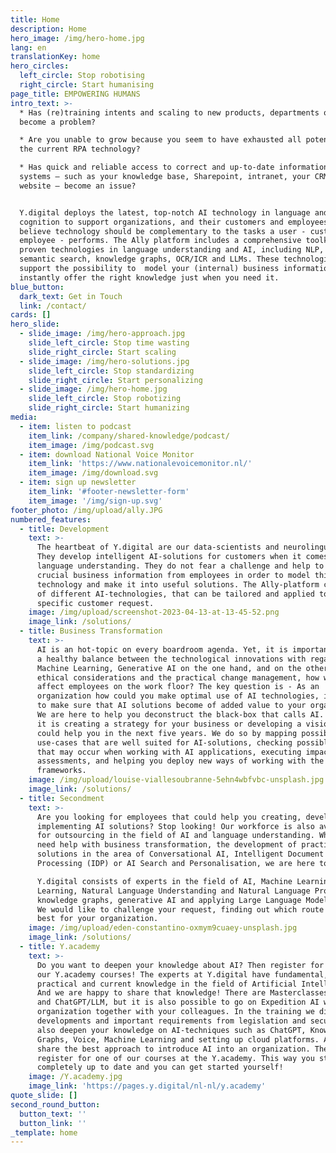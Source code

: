 ```yaml
---
title: Home
description: Home
hero_image: /img/hero-home.jpg
lang: en
translationKey: home
hero_circles:
  left_circle: Stop robotising
  right_circle: Start humanising
page_title: EMPOWERING HUMANS
intro_text: >-
  * Has (re)training intents and scaling to new products, departments or brands
  become a problem?

  * Are you unable to grow because you seem to have exhausted all potential of
  the current RPA technology?

  * Has quick and reliable access to correct and up-to-date information in your
  systems – such as your knowledge base, Sharepoint, intranet, your CRM and the
  website – become an issue?


  Y.digital deploys the latest, top-notch AI technology in language and
  cognition to support organizations, and their customers and employees. We
  believe technology should be complementary to the tasks a user - customer or
  employee - performs. The Ally platform includes a comprehensive toolkit of
  proven technologies in language understanding and AI, including NLP, NLU,
  semantic search, knowledge graphs, OCR/ICR and LLMs. These technologies all
  support the possibility to  model your (internal) business information to
  instantly offer the right knowledge just when you need it.
blue_button:
  dark_text: Get in Touch
  link: /contact/
cards: []
hero_slide:
  - slide_image: /img/hero-approach.jpg
    slide_left_circle: Stop time wasting
    slide_right_circle: Start scaling
  - slide_image: /img/hero-solutions.jpg
    slide_left_circle: Stop standardizing
    slide_right_circle: Start personalizing
  - slide_image: /img/hero-home.jpg
    slide_left_circle: Stop robotizing
    slide_right_circle: Start humanizing
media:
  - item: listen to podcast
    item_link: /company/shared-knowledge/podcast/
    item_image: /img/podcast.svg
  - item: download National Voice Monitor
    item_link: 'https://www.nationalevoicemonitor.nl/'
    item_image: /img/download.svg
  - item: sign up newsletter
    item_link: '#footer-newsletter-form'
    item_image: '/img/sign-up.svg'
footer_photo: /img/upload/ally.JPG
numbered_features:
  - title: Development
    text: >-
      The heartbeat of Y.digital are our data-scientists and neurolinguists.
      They develop intelligent AI-solutions for customers when it comes to
      language understanding. They do not fear a challenge and help to extract
      crucial business information from employees in order to model this into AI
      technology and make it into useful solutions. The Ally-platform consists
      of different AI-technologies, that can be tailored and applied to your
      specific customer request.
    image: /img/upload/screenshot-2023-04-13-at-13-45-52.png
    image_link: /solutions/
  - title: Business Transformation
    text: >-
      AI is an hot-topic on every boardroom agenda. Yet, it is important to keep
      a healthy balance between the technological innovations with regards to
      Machine Learning, Generative AI on the one hand, and on the other hand the
      ethical considerations and the practical change management, how will this
      affect employees on the work floor? The key question is - As an
      organization how could you make optimal use of AI technologies, in order
      to make sure that AI solutions become of added value to your organization?
      We are here to help you deconstruct the black-box that calls AI. Whether
      it is creating a strategy for your business or developing a vision how AI
      could help you in the next five years. We do so by mapping possible
      use-cases that are well suited for AI-solutions, checking possible risks
      that may occur when working with AI applications, executing impact
      assessments, and helping you deploy new ways of working with the required
      frameworks.
    image: /img/upload/louise-viallesoubranne-5ehn4wbfvbc-unsplash.jpg
    image_link: /solutions/
  - title: Secondment
    text: >-
      Are you looking for employees that could help you creating, developing and
      implementing AI solutions? Stop looking! Our workforce is also available
      for outsourcing in the field of AI and language understanding. Whether you
      need help with business transformation, the development of practical AI
      solutions in the area of Conversational AI, Intelligent Document
      Processing (IDP) or AI Search and Personalisation, we are here to help.

      Y.digital consists of experts in the field of AI, Machine Learning, Deep
      Learning, Natural Language Understanding and Natural Language Processing,
      knowledge graphs, generative AI and applying Large Language Models (LLM).
      We would like to challenge your request, finding out which route suits
      best for your organization.
    image: /img/upload/eden-constantino-oxmym9cuaey-unsplash.jpg
    image_link: /solutions/
  - title: Y.academy
    text: >-
      Do you want to deepen your knowledge about AI? Then register for one of
      our Y.academy courses! The experts at Y.digital have fundamental,
      practical and current knowledge in the field of Artificial Intelligence.
      And we are happy to share that knowledge! There are Masterclasses on AI
      and ChatGPT/LLM, but it is also possible to go on Expedition AI with your
      organization together with your colleagues. In the training we discuss all
      developments and important requirements from legislation and security. We
      also deepen your knowledge on AI-techniques such as ChatGPT, Knowledge
      Graphs, Voice, Machine Learning and setting up cloud platforms. And we
      share the best approach to introduce AI into an organization. Therefore,
      register for one of our courses at the Y.academy. This way you stay
      completely up to date and you can get started yourself! 
    image: /Y.academy.jpg
    image_link: 'https://pages.y.digital/nl-nl/y.academy'
quote_slide: []
second_round_button:
  button_text: ''
  button_link: ''
_template: home
---
```




